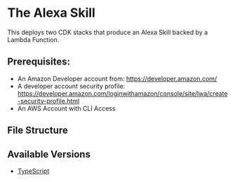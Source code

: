 # The Alexa Skill

This deploys two CDK stacks that produce an Alexa Skill backed by a Lambda Function.

## Prerequisites:
* An Amazon Developer account from: https://developer.amazon.com/
* A developer account security profile: https://developer.amazon.com/loginwithamazon/console/site/lwa/create-security-profile.html
* An AWS Account with CLI Access

## File Structure



## Available Versions

 * [TypeScript](typescript/)